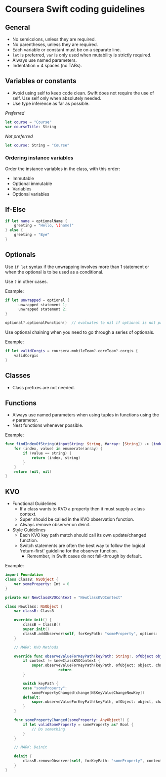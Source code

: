 # Coursera Swift coding guidelines

## General

* No semicolons, unless they are required.
* No parentheses, unless they are required.
* Each variable or constant must be on a separate line.
* `let` is preferred, `var` is only used when mutability is strictly required.
* Always use named parameters.
* Indentation = 4 spaces (no TABs).

## Variables or constants

* Avoid using self to keep code clean. Swift does not require the use of self. Use self only when absolutely needed.
* Use type inference as far as possible.

*Preferred*

```swift
let course = "Course"
var courseTitle: String
```

*Not preferred*

```swift
let course: String = "Course"
```

### Ordering instance variables

Order the instance variables in the class, with this order:

* Immutable
* Optional immutable
* Variables
* Optional variables

## If-Else

```swift
if let name = optionalName {
  	greeting = "Hello, \(name)"
} else {
    greeting = "Bye"
}
```

## Optionals

Use `if let` syntax if the unwrapping involves more than 1 statement or when the optional is to be used as a conditional.

Use `?` in other cases.

Example:

```swift
if let unwrapped = optional {
	  unwrapped statement 1;
	  unwrapped statement 2;
}

optional?.optionalFunction()  // evaluates to nil if optional is not present
```

Use optional chaining when you need to go through a series of optionals.

Example:

```swift
if let validCorgis = coursera.mobileTeam?.coreTeam?.corgis {
  	validCorgis
}
```

## Classes

* Class prefixes are not needed.

## Functions

* Always use named parameters when using tuples in functions using the `#` parameter.
* Nest functions whenever possible.

Example:

```swift
func findIndexOfString(#inputString: String, #array: [String]) -> (index: Int?, name: String?) {
    for (index, value) in enumerate(array) {
        if (value == string) {
            return (index, string)
        }
    }
    return (nil, nil)
}
```

## KVO

* Functional Guidelines
	* If a class wants to KVO a property then it must supply a class context.
	* Super should be called in the KVO observation function.
	* Always remove observer on deinit.
* Style Guidelines
	* Each KVO key path match should call its own update/changed function.
	* Switch statements are often the best way to follow the logical 'return-first' guideline for the observer function.
		- Remember, in Swift cases do not fall-through by default.

Example:

```swift
import Foundation
class ClassB: NSObject {
    var someProperty: Int = 0
}

private var NewClassKVOContext = "NewClassKVOContext"

class NewClass: NSObject {
    var classB: ClassB

    override init() {
        classB = ClassB()
        super.init()
        classB.addObserver(self, forKeyPath: "someProperty", options: .Initial | .New, context: &newClassKVOContext)
    }

    // MARK: KVO Methods

    override func observeValueForKeyPath(keyPath: String!, ofObject object: AnyObject!, change: [NSObject : AnyObject]!, context: UnsafeMutablePointer<Void>) {
        if context != &newClassKVOContext {
            super.observeValueForKeyPath(keyPath, ofObject: object, change: change, context: context)
						return
        }

        switch keyPath {
        case "someProperty":
            somePropertyChanged(change[NSKeyValueChangeNewKey])
        default:
            super.observeValueForKeyPath(keyPath, ofObject: object, change: change, context: context)
        }
    }

    func somePropertyChanged(someProperty: AnyObject?) {
        if let validSomeProperty = someProperty as? Bool {
            // Do something
        }
    }

    // MARK: Deinit

    deinit {
        classB.removeObserver(self, forKeyPath: "someProperty", context: &newClassKVOContext)
    }
}
```
